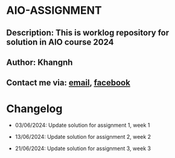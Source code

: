 # AIO-ASSIGNMENT
## Description: This is worklog repository for solution in AIO course 2024
## Author: Khangnh
## Contact me via: [email](nskhang1@gmail.com), [facebook](https://www.facebook.com/nskhang1/)
# Changelog

- 03/06/2024: Update solution for assignment 1, week 1

- 13/06/2024: Update solution for assignment 2, week 2

- 21/06/2024: Update solution for assignment 3, week 3